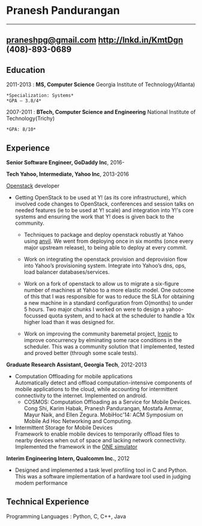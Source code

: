 Pranesh Pandurangan
===================

-----------------------
praneshpg@gmail.com 
http://lnkd.in/KmtDgn 
(408)-893-0689
-----------------------

Education
---------

2011-2013
:   **MS, Computer Science** Georgia Institute of Technology(Atlanta)

    *Specialization: Systems*
    *GPA – 3.8/4*

2007-2011
:   **BTech, Computer Science and Engineering** National Institute of
    Technology(Trichy)

    *GPA: 8/10*

Experience
----------

**Senior Software Engineer, GoDaddy Inc**, 2016-

**Tech Yahoo, Intermediate, Yahoo Inc**, 2013-2016

[Openstack](http://www.openstack.org/) developer 

* Getting OpenStack to be used at Y! (as its core infrastructure), which 
  involved code changes to OpenStack, conferences and session talks on needed 
  features (ie to be used at Y! scale) and integration into Y!'s core systems 
  and ensuring the work that Y! does is given back to the community.

    * Techniques to package and deploy openstack robustly at Yahoo using
      [anvil](http://www.github.com/openstack/anvil). We went from deploying
      once in six months (once every major upstream release), to being able to
      deploy at every commit.

    * Work on integrating the openstack provision and deprovision flow into
      Yahoo’s provisioning system. Integrate into Yahoo’s dns, ops, load
      balancer databases/services.

    * Work on a fork of openstack to allow us to migrate a six-figure number of
      machines at Yahoo to a more elastic model. One outcome of this that I was
      responsible for was to reduce the SLA for obtaining a new machine in a
      standard configuration from O(months) to under 5 hours. Two major chunks
      I worked on were to design a yahoo-focussed quota system, and to hack at
      the scheduler to handle a 10x higher load than it was designed for.

    * Work on improving the community baremetal project,
      [Ironic](http://www.github.com/openstack/ironic) to improve concurrency
      by elminating some race conditions in the scheduler. This was a community
      solution that I implemented, tested and proved better (through some scale 
      tests).

**Graduate Research Assistant, Georgia Tech**, 2012-2013  

* Computation Offloading for mobile applications  
  Automatically detect and offload computation-intensive components of mobile 
  applications to the cloud, while accounting for intermittent connectivity to
  the internet. Implemented on android.
    * COSMOS: Computation Offloading as a Service for Mobile Devices.  
      Cong Shi, Karim Habak, Pranesh Pandurangan, Mostafa Ammar, Mayur Naik,
      and Ellen Zegura. MobiHoc'14: ACM Symposium on Mobile Ad Hoc Networking 
      and Computing.
* Intermittent Storage for Mobile Devices  
  Framework to enable mobile devices to temporarily offload files to nearby devices
  when out of space and lacking network connectivity. Implemented the framework in the
  [ONE simulator](http://www.netlab.tkk.fi/tutkimus/dtn/theone/)

**Interim Engineering Intern, Qualcomm Inc.**, 2012  

* Designed and implemented a task level profiling tool in C and Python. This
  was a software implementation of a hardware tool used in judging modem
  performance


Technical Experience
--------------------

Programming Languages
:   Python, C, C++, Java
